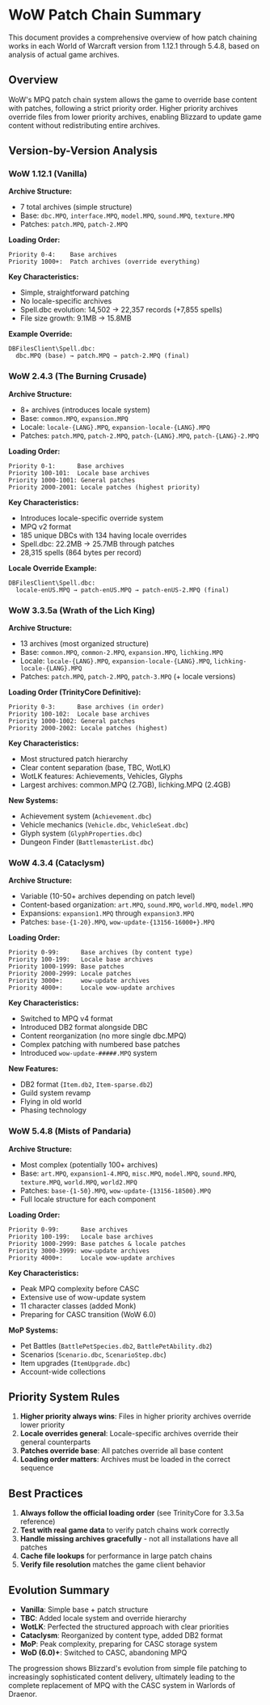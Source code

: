 # WoW Patch Chain Summary

This document provides a comprehensive overview of how patch chaining works in
each World of Warcraft version from 1.12.1 through 5.4.8, based on analysis of
actual game archives.

## Overview

WoW's MPQ patch chain system allows the game to override base content with patches,
following a strict priority order. Higher priority archives override files from
lower priority archives, enabling Blizzard to update game content without redistributing
entire archives.

## Version-by-Version Analysis

### WoW 1.12.1 (Vanilla)

**Archive Structure:**

- 7 total archives (simple structure)
- Base: `dbc.MPQ`, `interface.MPQ`, `model.MPQ`, `sound.MPQ`, `texture.MPQ`
- Patches: `patch.MPQ`, `patch-2.MPQ`

**Loading Order:**

```
Priority 0-4:    Base archives
Priority 1000+:  Patch archives (override everything)
```

**Key Characteristics:**

- Simple, straightforward patching
- No locale-specific archives
- Spell.dbc evolution: 14,502 → 22,357 records (+7,855 spells)
- File size growth: 9.1MB → 15.8MB

**Example Override:**

```
DBFilesClient\Spell.dbc:
  dbc.MPQ (base) → patch.MPQ → patch-2.MPQ (final)
```

### WoW 2.4.3 (The Burning Crusade)

**Archive Structure:**

- 8+ archives (introduces locale system)
- Base: `common.MPQ`, `expansion.MPQ`
- Locale: `locale-{LANG}.MPQ`, `expansion-locale-{LANG}.MPQ`
- Patches: `patch.MPQ`, `patch-2.MPQ`, `patch-{LANG}.MPQ`, `patch-{LANG}-2.MPQ`

**Loading Order:**

```
Priority 0-1:      Base archives
Priority 100-101:  Locale base archives
Priority 1000-1001: General patches
Priority 2000-2001: Locale patches (highest priority)
```

**Key Characteristics:**

- Introduces locale-specific override system
- MPQ v2 format
- 185 unique DBCs with 134 having locale overrides
- Spell.dbc: 22.2MB → 25.7MB through patches
- 28,315 spells (864 bytes per record)

**Locale Override Example:**

```
DBFilesClient\Spell.dbc:
  locale-enUS.MPQ → patch-enUS.MPQ → patch-enUS-2.MPQ (final)
```

### WoW 3.3.5a (Wrath of the Lich King)

**Archive Structure:**

- 13 archives (most organized structure)
- Base: `common.MPQ`, `common-2.MPQ`, `expansion.MPQ`, `lichking.MPQ`
- Locale: `locale-{LANG}.MPQ`, `expansion-locale-{LANG}.MPQ`, `lichking-locale-{LANG}.MPQ`
- Patches: `patch.MPQ`, `patch-2.MPQ`, `patch-3.MPQ` (+ locale versions)

**Loading Order (TrinityCore Definitive):**

```
Priority 0-3:      Base archives (in order)
Priority 100-102:  Locale base archives
Priority 1000-1002: General patches
Priority 2000-2002: Locale patches (highest)
```

**Key Characteristics:**

- Most structured patch hierarchy
- Clear content separation (base, TBC, WotLK)
- WotLK features: Achievements, Vehicles, Glyphs
- Largest archives: common.MPQ (2.7GB), lichking.MPQ (2.4GB)

**New Systems:**

- Achievement system (`Achievement.dbc`)
- Vehicle mechanics (`Vehicle.dbc`, `VehicleSeat.dbc`)
- Glyph system (`GlyphProperties.dbc`)
- Dungeon Finder (`BattlemasterList.dbc`)

### WoW 4.3.4 (Cataclysm)

**Archive Structure:**

- Variable (10-50+ archives depending on patch level)
- Content-based organization: `art.MPQ`, `sound.MPQ`, `world.MPQ`, `model.MPQ`
- Expansions: `expansion1.MPQ` through `expansion3.MPQ`
- Patches: `base-{1-20}.MPQ`, `wow-update-{13156-16000+}.MPQ`

**Loading Order:**

```
Priority 0-99:      Base archives (by content type)
Priority 100-199:   Locale base archives
Priority 1000-1999: Base patches
Priority 2000-2999: Locale patches
Priority 3000+:     wow-update archives
Priority 4000+:     Locale wow-update archives
```

**Key Characteristics:**

- Switched to MPQ v4 format
- Introduced DB2 format alongside DBC
- Content reorganization (no more single dbc.MPQ)
- Complex patching with numbered base patches
- Introduced `wow-update-#####.MPQ` system

**New Features:**

- DB2 format (`Item.db2`, `Item-sparse.db2`)
- Guild system revamp
- Flying in old world
- Phasing technology

### WoW 5.4.8 (Mists of Pandaria)

**Archive Structure:**

- Most complex (potentially 100+ archives)
- Base: `art.MPQ`, `expansion1-4.MPQ`, `misc.MPQ`, `model.MPQ`, `sound.MPQ`, `texture.MPQ`, `world.MPQ`, `world2.MPQ`
- Patches: `base-{1-50}.MPQ`, `wow-update-{13156-18500}.MPQ`
- Full locale structure for each component

**Loading Order:**

```
Priority 0-99:      Base archives
Priority 100-199:   Locale base archives
Priority 1000-2999: Base patches & locale patches
Priority 3000-3999: wow-update archives
Priority 4000+:     Locale wow-update archives
```

**Key Characteristics:**

- Peak MPQ complexity before CASC
- Extensive use of wow-update system
- 11 character classes (added Monk)
- Preparing for CASC transition (WoW 6.0)

**MoP Systems:**

- Pet Battles (`BattlePetSpecies.db2`, `BattlePetAbility.db2`)
- Scenarios (`Scenario.dbc`, `ScenarioStep.dbc`)
- Item upgrades (`ItemUpgrade.dbc`)
- Account-wide collections

## Priority System Rules

1. **Higher priority always wins**: Files in higher priority archives override lower priority
2. **Locale overrides general**: Locale-specific archives override their general counterparts
3. **Patches override base**: All patches override all base content
4. **Loading order matters**: Archives must be loaded in the correct sequence

## Best Practices

1. **Always follow the official loading order** (see TrinityCore for 3.3.5a reference)
2. **Test with real game data** to verify patch chains work correctly
3. **Handle missing archives gracefully** - not all installations have all patches
4. **Cache file lookups** for performance in large patch chains
5. **Verify file resolution** matches the game client behavior

## Evolution Summary

- **Vanilla**: Simple base + patch structure
- **TBC**: Added locale system and override hierarchy
- **WotLK**: Perfected the structured approach with clear priorities
- **Cataclysm**: Reorganized by content type, added DB2 format
- **MoP**: Peak complexity, preparing for CASC storage system
- **WoD (6.0)+**: Switched to CASC, abandoning MPQ

The progression shows Blizzard's evolution from simple file patching to increasingly sophisticated content delivery, ultimately leading to the complete replacement of MPQ with the CASC system in Warlords of Draenor.
